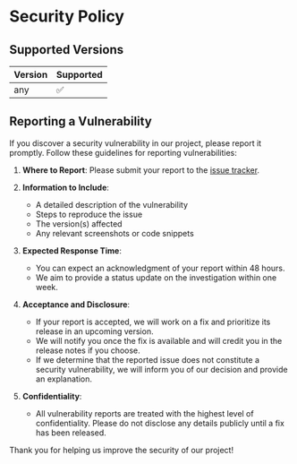 # Security Policy

## Supported Versions

| Version | Supported          |
|---------|--------------------|
| any     | :white_check_mark: |

## Reporting a Vulnerability

If you discover a security vulnerability in our project, please report it promptly. Follow these guidelines for reporting vulnerabilities:

1. **Where to Report**: Please submit your report to the [issue tracker]([link_to_issue_tracker](https://github.com/alpluspluss/jalloc/issues)).

2. **Information to Include**:
   - A detailed description of the vulnerability
   - Steps to reproduce the issue
   - The version(s) affected
   - Any relevant screenshots or code snippets

3. **Expected Response Time**: 
   - You can expect an acknowledgment of your report within 48 hours.
   - We aim to provide a status update on the investigation within one week.

4. **Acceptance and Disclosure**: 
   - If your report is accepted, we will work on a fix and prioritize its release in an upcoming version.
   - We will notify you once the fix is available and will credit you in the release notes if you choose.
   - If we determine that the reported issue does not constitute a security vulnerability, we will inform you of our decision and provide an explanation.

5. **Confidentiality**: 
   - All vulnerability reports are treated with the highest level of confidentiality. Please do not disclose any details publicly until a fix has been released.

Thank you for helping us improve the security of our project!
